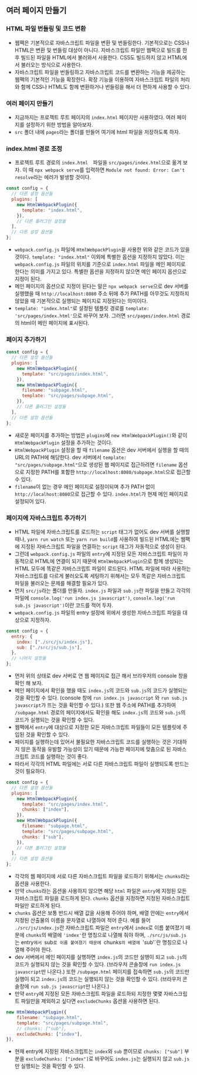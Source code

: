 ## 여러 페이지 만들기

### HTML 파일 번들링 및 코드 변환

- 웹팩은 기본적으로 자바스크립트 파일을 변환 및 번들링한다. 기본적으로는 CSS나 HTML은 변환 및 번들링 대상이 아니다. 자바스크립트 파일만 웹팩으로 빌드를 한 후 빌드된 파일을 HTML에서 불러와서 사용한다. CSS도 빌드하지 않고 HTML에서 불러오는 방식으로 사용한다.
- 자바스크립트 파일을 번들링하고 자바스크립트 코드를 변환하는 기능을 제공하는 웹팩의 기본적인 기능을 확장한다. 확장 기능을 이용하여 자바스크립트 파일의 처리와 함께 CSS나 HTML도 함께 변환하거나 번들링을 해서 더 편하게 사용할 수 있다.

### 여러 페이지 만들기

- 지금까지는 프로젝트 루트 페이지의 `index.html` 페이지만 사용하였다. 여러 페이지를 설정하기 위한 방법을 알아보자.
- `src` 폴더 내에 `pages`라는 폴더를 만들어 여기에 html 파일을 저장하도록 하자.

### index.html 경로 조정

- 프로젝트 루트 경로의 `index.html`　파일을 `src/pages/index.html`으로 옮겨 보자. 이 때 `npx webpack serve`를 입력하면 `Module not found: Error: Can't resolve`라는 에러가 발생할 것이다.

```js
const config = {
  // 다른 설정 옵션들
  plugins: [
    new HtmlWebpackPlugin({
      template: "index.html",
    }),
    // 다른 플러그인 설정들
  ],
  // 다른 설정 옵션들
};
```

- `webpack.config.js` 파일에 `HtmlWebpackPlugin`을 사용한 위와 같은 코드가 있을 것이다. `template: "index.html"` 이외에 특별한 옵션을 지정하지 않았다. 이는 `webpack.config.js` 파일의 위치를 기준으로 `index.html` 파일을 메인 페이지로 한다는 의미를 가지고 있다. 특별한 옵션을 지정하지 않으면 메인 페이지 옵션으로 지정이 된다.
- 메인 페이지의 옵션으로 지정이 된다는 말은 `npx webpack serve`으로 dev 서버를 실행했을 때 `http://localhost:8080` 주소 뒤에 추가 PATH를 아무것도 지정하지 않았을 때 기본적으로 실행되는 페이지로 지정된다는 의미이다.
- `template: "index.html"`로 설정된 템플릿 경로를 `template: 'src/pages/index.html'`으로 바꾸어 보자. 그러면 `src/pages/index.html` 경로의 html이 메인 페이지에 표시된다.

### 페이지 추가하기

```js
const config = {
  // 다른 설정 옵션들
  plugins: [
    new HtmlWebpackPlugin({
      template: "src/pages/index.html",
    }),
    new HtmlWebpackPlugin({
      filename: "subpage.html",
      template: "src/pages/subpage.html",
    }),
    // 다른 플러그인 설정들
  ],
  // 다른 설정 옵션들
};
```

- 새로운 페이지를 추가하는 방법은 `plugins`에 `new HtmlWebpackPlugin()`와 같이 `HtmlWebpackPlugin` 설정을 추가하는 것이다.
- `HtmlWebpackPlugin` 설정을 할 때 `filename` 옵션은 dev 서버에서 실행을 할 때의 URL의 PATH에 해당한다. dev 서버에서 `template: "src/pages/subpage.html"`으로 생성된 웹 페이지로 접근하려면 `filename` 옵션으로 지정한 PATH를 포함한 `http://localhost:8080/subpage.html`으로 접근할 수 있다.
- `filename`이 없는 경우 메인 페이지로 설정이되며 추가 PATH 없이 `http://localhost:8080`으로 접근할 수 있다. `index.html`가 현제 메인 페이지로 설정되어 있다.

### 페이지에 자바스크립트 추가하기

- HTML 파일에 자바스크립트를 로드하는 `script` 태그가 없어도 dev 서버를 실행할 때나, `yarn run watch` 또는 `yarn run build`를 사용하여 빌드된 HTML에는 웹팩에 지정된 자바스크립트 파일을 연결하는 `script` 태그가 자동적으로 생성이 된다.
- 그런데 `webpack.config.js` 파일의 `entry`에 지정된 모든 자바스크립트 파일이 자동적으로 HTML에 연결이 되기 때문에 `HtmlWebpackPlugin`으로 함께 생성되는 HTML 모두에 똑같은 자바스크립트 파일이 로드된다. HTML 파일에 따라 사용하는 자바스크립트를 다르게 불러오도록 세팅하기 위해서는 모두 똑같은 자바스크립트 파일을 불러오는 문제를 해결할 필요가 있다.
- 먼저 `src/js`라는 폴더를 만들자. `index.js` 파일과 `sub.js`란 파일을 만들고 각각의 파일에 `console.log('run index.js javascript')`, `console.log('run sub.js javascript')`이란 코드를 적어 두자.
- `webpack.config.js` 파일의 entry 설정에 위에서 생성한 자바스크립트 파일을 대상으로 지정하자.

```js
const config = {
  entry: {
    index: ["./src/js/index.js"],
    sub: ["./src/js/sub.js"],
  },
  // 나머지 설정들
};
```

- 먼저 위의 상태로 dev 서버로 연 웹 페이지로 접근 해서 브라우저의 console 창을 확인 해 보자.
- 메인 페이지에서 확인을 했을 때도 `index.js`의 코드와 `sub.js`의 코드가 실행되는 것을 확인할 수 있다. (console 창에 `run index.js javascript` 와 `run sub.js javascript`가 뜨는 것을 확인할 수 있다.) 또한 웹 주소에 PATH를 추가하여 `/subpage.html` 경로의 페이지에서도 확인을 해도 `index.js`의 코드와 `sub.js`의 코드가 실행되는 것을 확인할 수 있다.
- 웹팩에서 `entry`에 대상으로 지정한 모든 자바스크립트 파일들이 모든 템플릿에 주입된 것을 확인할 수 있다.
- 페이지를 실행하는데 있어서 불필요한 자바스크립트 코드를 실행하는 것은 기대하지 않은 동작을 유발할 가능성이 있기 때문에 가능한 페이지에 맞춤으로 된 자바스크립트 코드를 실행하는 것이 좋다.
- 따라서 각각의 HTML 파일에는 서로 다른 자바스크립트 파일이 실행되도록 만드는 것이 필요하다.

```js
const config = {
  // 다른 설정 옵션들
  plugins: [
    new HtmlWebpackPlugin({
      template: "src/pages/index.html",
      chunks: ["index"],
    }),
    new HtmlWebpackPlugin({
      filename: "subpage.html",
      template: "src/pages/subpage.html",
      chunks: ["sub"],
    }),
    // 다른 플러그인 설정들
  ],
  // 다른 설정 옵션들
};
```

- 각각의 웹 페이지에 서로 다른 자바스크립트 파일을 로드하기 위해서는 `chunks`라는 옵션을 사용한다.
- 만약 `chunks`라는 옵션을 사용하지 않으면 해당 `html` 파일은 `entry`에 지정된 모든 자바스크립트 파일을 로드하게 된다. `chunks` 옵션을 지정하면 지정된 자바스크립트 파일만 로드하게 된다.
- `chunks` 옵션은 보통 반드시 배열 값을 사용해 주어야 하며, 배열 안에는 `entry`에서 지정된 산출물의 이름을 문자열로 나열하여 적어 준다. 예를 들어 `./src/js/index.js`란 자바스크립트 파일은 `entry`에서 `index`로 이름 붙여졌기 때문에 `chunks`의 배열에 `'index'`란 명칭으로 나열해 줘야 하며, `./src/js/sub.js`는 entry`에서 `sub`로 이름 붙여졌기 때문에 `chunks`의 배열에 `'sub'`란 명칭으로 나열해 주어야 한다.
- dev 서버에서 메인 페이지를 실행하면 `index.js`의 코드만 실행이 되고 `sub.js`의 코드가 실행되지 않는 것을 확인할 수 있다. (브라우저 콘솔창에 `run index.js javascript`만 나온다.) 또한 `/subpage.html` 페이지를 접속하면 `sub.js`의 코드만 실행이 되고 `index.js`의 코드는 실행되지 않는 것을 확인할 수 있다. (브라우저 콘솔창에 `run sub.js javascript`만 나온다.)
- 만약 `entry`에 지정된 모든 자바스크립트 파일을 로드하되 지정한 몇몇 자바스크립트 파일만을 제외하고 싶다면 `excludeChunks` 옵션을 사용하면 된다.

```js
new HtmlWebpackPlugin({
    filename: "subpage.html",
    template: "src/pages/subpage.html",
    // chunks: ["sub"],
    excludeChunks: ["index"],
}),
```

- 현재 entry에 지정된 자바스크립트는 `index`와 `sub` 뿐이므로 `chunks: ["sub"]` 부분을 `excludeChunks: ["index"]`로 바꾸어도 `index.js`는 실행되지 않고 `sub.js`만 실행되는 것을 확인할 수 있다.
